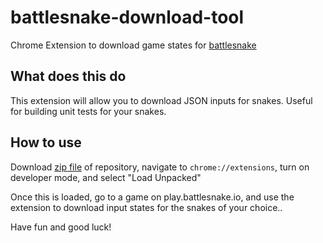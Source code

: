 # battlesnake-download-tool
Chrome Extension to download game states for [battlesnake](https://play.battlesnake.io)

## What does this do

This extension will allow you to download JSON inputs for snakes. Useful for building unit tests for your snakes.

## How to use

Download [zip file](https://github.com/cbinners/battlesnake-download-tool/archive/1.0.zip) of repository, navigate to `chrome://extensions`, turn on developer mode, and select "Load Unpacked"

Once this is loaded, go to a game on play.battlesnake.io, and use the extension to download input states for the snakes of your choice..

Have fun and good luck!
